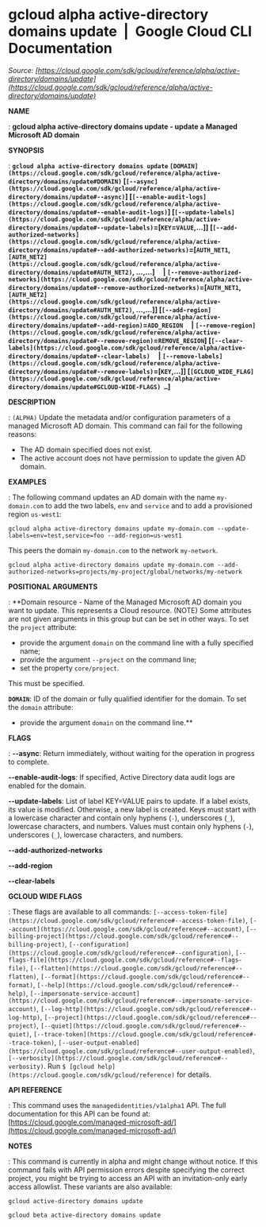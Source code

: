 # gcloud alpha active-directory domains update  |  Google Cloud CLI Documentation

*Source: [https://cloud.google.com/sdk/gcloud/reference/alpha/active-directory/domains/update](https://cloud.google.com/sdk/gcloud/reference/alpha/active-directory/domains/update)*

**NAME**

: **gcloud alpha active-directory domains update - update a Managed Microsoft AD domain**

**SYNOPSIS**

: **`gcloud alpha active-directory domains update` `[DOMAIN](https://cloud.google.com/sdk/gcloud/reference/alpha/active-directory/domains/update#DOMAIN)` [`[--async](https://cloud.google.com/sdk/gcloud/reference/alpha/active-directory/domains/update#--async)`] [`[--enable-audit-logs](https://cloud.google.com/sdk/gcloud/reference/alpha/active-directory/domains/update#--enable-audit-logs)`] [`[--update-labels](https://cloud.google.com/sdk/gcloud/reference/alpha/active-directory/domains/update#--update-labels)`=[`KEY`=`VALUE`,…]] [`[--add-authorized-networks](https://cloud.google.com/sdk/gcloud/reference/alpha/active-directory/domains/update#--add-authorized-networks)`=[`AUTH_NET1`, `[AUTH_NET2](https://cloud.google.com/sdk/gcloud/reference/alpha/active-directory/domains/update#AUTH_NET2)`, …,…]     | `[--remove-authorized-networks](https://cloud.google.com/sdk/gcloud/reference/alpha/active-directory/domains/update#--remove-authorized-networks)`=[`AUTH_NET1`, `[AUTH_NET2](https://cloud.google.com/sdk/gcloud/reference/alpha/active-directory/domains/update#AUTH_NET2)`, …,…]] [`[--add-region](https://cloud.google.com/sdk/gcloud/reference/alpha/active-directory/domains/update#--add-region)`=`ADD_REGION`     | `[--remove-region](https://cloud.google.com/sdk/gcloud/reference/alpha/active-directory/domains/update#--remove-region)`=`REMOVE_REGION`] [`[--clear-labels](https://cloud.google.com/sdk/gcloud/reference/alpha/active-directory/domains/update#--clear-labels)`     | `[--remove-labels](https://cloud.google.com/sdk/gcloud/reference/alpha/active-directory/domains/update#--remove-labels)`=[`KEY`,…]] [`[GCLOUD_WIDE_FLAG](https://cloud.google.com/sdk/gcloud/reference/alpha/active-directory/domains/update#GCLOUD-WIDE-FLAGS) …`]**

**DESCRIPTION**

: `(ALPHA)` Update the metadata and/or configuration parameters of a
managed Microsoft AD domain.
This command can fail for the following reasons:

- The AD domain specified does not exist.
- The active account does not have permission to update the given AD domain.

**EXAMPLES**

: The following command updates an AD domain with the name
`my-domain.com` to add the two labels, `env` and
`service` and to add a provisioned region `us-west1`:

```
gcloud alpha active-directory domains update my-domain.com --update-labels=env=test,service=foo --add-region=us-west1
```

This peers the domain `my-domain.com` to the network
`my-network`.

```
gcloud alpha active-directory domains update my-domain.com --add-authorized-networks=projects/my-project/global/networks/my-network
```

**POSITIONAL ARGUMENTS**

: **Domain resource - Name of the Managed Microsoft AD domain you want to update.
This represents a Cloud resource. (NOTE) Some attributes are not given arguments
in this group but can be set in other ways.
To set the `project` attribute:

- provide the argument `domain` on the command line with a fully
specified name;
- provide the argument `--project` on the command line;
- set the property `core/project`.

This must be specified.

**`DOMAIN`**:
ID of the domain or fully qualified identifier for the domain.
To set the `domain` attribute:

- provide the argument `domain` on the command line.**

**FLAGS**

: **--async**:
Return immediately, without waiting for the operation in progress to complete.

**--enable-audit-logs**:
If specified, Active Directory data audit logs are enabled for the domain.

**--update-labels**:
List of label KEY=VALUE pairs to update. If a label exists, its value is
modified. Otherwise, a new label is created.
Keys must start with a lowercase character and contain only hyphens
(`-`), underscores (`_`), lowercase characters, and
numbers. Values must contain only hyphens (`-`), underscores
(`_`), lowercase characters, and numbers.

**--add-authorized-networks**

**--add-region**

**--clear-labels**

**GCLOUD WIDE FLAGS**

: These flags are available to all commands: `[--access-token-file](https://cloud.google.com/sdk/gcloud/reference#--access-token-file)`,
`[--account](https://cloud.google.com/sdk/gcloud/reference#--account)`, `[--billing-project](https://cloud.google.com/sdk/gcloud/reference#--billing-project)`,
`[--configuration](https://cloud.google.com/sdk/gcloud/reference#--configuration)`,
`[--flags-file](https://cloud.google.com/sdk/gcloud/reference#--flags-file)`,
`[--flatten](https://cloud.google.com/sdk/gcloud/reference#--flatten)`, `[--format](https://cloud.google.com/sdk/gcloud/reference#--format)`, `[--help](https://cloud.google.com/sdk/gcloud/reference#--help)`, `[--impersonate-service-account](https://cloud.google.com/sdk/gcloud/reference#--impersonate-service-account)`,
`[--log-http](https://cloud.google.com/sdk/gcloud/reference#--log-http)`,
`[--project](https://cloud.google.com/sdk/gcloud/reference#--project)`, `[--quiet](https://cloud.google.com/sdk/gcloud/reference#--quiet)`, `[--trace-token](https://cloud.google.com/sdk/gcloud/reference#--trace-token)`, `[--user-output-enabled](https://cloud.google.com/sdk/gcloud/reference#--user-output-enabled)`,
`[--verbosity](https://cloud.google.com/sdk/gcloud/reference#--verbosity)`.
Run `$ [gcloud help](https://cloud.google.com/sdk/gcloud/reference)` for details.

**API REFERENCE**

: This command uses the `managedidentities/v1alpha1` API. The full
documentation for this API can be found at: [https://cloud.google.com/managed-microsoft-ad/](https://cloud.google.com/managed-microsoft-ad/)

**NOTES**

: This command is currently in alpha and might change without notice. If this
command fails with API permission errors despite specifying the correct project,
you might be trying to access an API with an invitation-only early access
allowlist. These variants are also available:

```
gcloud active-directory domains update
```

```
gcloud beta active-directory domains update
```